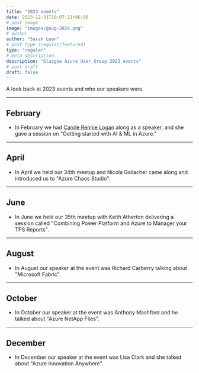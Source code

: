 ```yaml
---
title: "2023 events"
date: 2023-12-31T10:07:21+06:00
# post image
image: "images/gaug-2024.png"
# author
author: "Sarah Lean"
# post type (regular/featured)
type: "regular"
# meta description
description: "Glasgow Azure User Group 2023 events"
# post draft
draft: false
---
```



A look back at 2023 events and who our speakers were. 


<hr>

## February 

* In February we had [Carole Rennie Logan](https://twitter.com/crgrieve) along as a speaker, and she gave a session on "Getting started with AI & ML in Azure."

---

## April

* In April we held our 34th meetup and Nicola Gallacher came along and introduced us to "Azure Chaos Studio".

---

## June

* In June we held our 35th meetup with Keith Atherton delivering a session called "Combining Power Platform and Azure to Manager your TPS Reports".

---

## August

* In August our speaker at the event was Richard Carberry talking about "Microsoft Fabric".

---

## October 

* In October our speaker at the event was Anthony Mashford and he talked about "Azure NetApp Files".  

---

## December
* In December our speaker at the event was Lisa Clark and she talked about "Azure Innovation Anywhere".